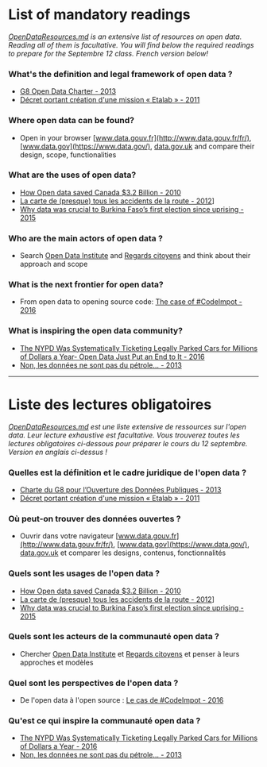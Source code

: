 List of mandatory readings 
==

*[OpenDataResources.md](https://github.com/cmfg/LearnOpenData/blob/master/OpenDataResources.md) is an extensive list of resources on open data. Reading all of them is facultative. You will find below the required readings to prepare for the Septembre 12 class. French version below!* 

### What's the definition and legal framework of open data ? 
* [G8 Open Data Charter - 2013](https://www.gov.uk/government/publications/open-data-charter/g8-open-data-charter-and-technical-annex)
* [Décret portant création d'une mission « Etalab » - 2011](https://www.legifrance.gouv.fr/affichTexte.do?cidTexte=JORFTEXT000023619063&categorieLien=id)

### Where open data can be found?
* Open in your browser [www.data.gouv.fr](http://www.data.gouv.fr/fr/), [www.data.gov](https://www.data.gov/), [data.gov.uk](https://data.gov.uk/) and compare their design, scope, functionalities

### What are the uses of open data?
* [How Open data saved Canada $3.2 Billion - 2010](https://eaves.ca/2010/04/14/case-study-open-data-and-the-public-purse/)
* [La carte de (presque) tous les accidents de la route - 2012](http://rue89.nouvelobs.com/2014/06/25/carte-presque-tous-les-accidents-route-2012-253113)]
* [Why data was crucial to Burkina Faso’s first election since uprising - 2015](https://www.theguardian.com/news/datablog/2015/dec/04/why-data-was-crucial-to-burkina-fasos-first-election-since-uprising)

### Who are the main actors of open data ?
* Search [Open Data Institute](http://theodi.org/) and [Regards citoyens](https://www.regardscitoyens.org/#&panel1-1) and think about their approach and scope

### What is the next frontier for open data?
* From open data to opening source code: [The case of #CodeImpot - 2016](https://www.etalab.gouv.fr/codeimpot-un-hackathon-autour-de-louverture-du-code-source-du-calculateur-impots)

### What is inspiring the open data community?
* [The NYPD Was Systematically Ticketing Legally Parked Cars for Millions of Dollars a Year- Open Data Just Put an End to It - 2016](http://iquantny.tumblr.com/post/144197004989/the-nypd-was-systematically-ticketing-legally)
* [Non, les données ne sont pas du pétrole... - 2013](http://www.henriverdier.com/2013/03/non-les-donnees-ne-sont-pas-du-petrole.html)

_______________________________________________________________________________________________________________________________

Liste des lectures obligatoires  
==

*[OpenDataResources.md](https://github.com/cmfg/LearnOpenData/blob/master/OpenDataResources.md) est une liste extensive de ressources sur l'open data. Leur lecture exhaustive est facultative. Vous trouverez toutes les lectures obligatoires ci-dessous pour préparer le cours du 12 septembre. Version en anglais ci-dessus !* 

### Quelles est la définition et le cadre juridique de l'open data ? 
* [Charte du G8 pour l’Ouverture des Données Publiques - 2013](http://www.modernisation.gouv.fr/sites/default/files/fichiers-attaches/charte-g8-ouverture-donnees-publiques-fr.pdf)  
* [Décret portant création d'une mission « Etalab » - 2011](https://www.legifrance.gouv.fr/affichTexte.do?cidTexte=JORFTEXT000023619063&categorieLien=id)

### Où peut-on trouver des données ouvertes ? 
* Ouvrir dans votre navigateur [www.data.gouv.fr](http://www.data.gouv.fr/fr/), [www.data.gov](https://www.data.gov/), [data.gov.uk](https://data.gov.uk/) et comparer les designs, contenus, fonctionnalités 

### Quels sont les usages de l'open data ? 
* [How Open data saved Canada $3.2 Billion - 2010](https://eaves.ca/2010/04/14/case-study-open-data-and-the-public-purse/)
* [La carte de (presque) tous les accidents de la route - 2012](http://rue89.nouvelobs.com/2014/06/25/carte-presque-tous-les-accidents-route-2012-253113)]
* [Why data was crucial to Burkina Faso’s first election since uprising - 2015](https://www.theguardian.com/news/datablog/2015/dec/04/why-data-was-crucial-to-burkina-fasos-first-election-since-uprising)

### Quels sont les acteurs de la communauté open data ? 
* Chercher [Open Data Institute](http://theodi.org/) et [Regards citoyens](https://www.regardscitoyens.org/#&panel1-1) et penser à leurs approches et modèles 

### Quel sont les perspectives de l'open data ? 
* De l'open data à l'open source : [Le cas de #CodeImpot - 2016](https://www.etalab.gouv.fr/codeimpot-un-hackathon-autour-de-louverture-du-code-source-du-calculateur-impots)

### Qu'est ce qui inspire la communauté open data ? 
* [The NYPD Was Systematically Ticketing Legally Parked Cars for Millions of Dollars a Year - 2016](http://iquantny.tumblr.com/post/144197004989/the-nypd-was-systematically-ticketing-legally)
* [Non, les données ne sont pas du pétrole... - 2013](http://www.henriverdier.com/2013/03/non-les-donnees-ne-sont-pas-du-petrole.html)
